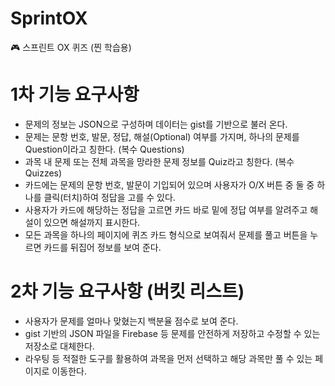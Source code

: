 # SprintOX

🎮 스프린트 OX 퀴즈 (찐 학습용)

# 1차 기능 요구사항

- 문제의 정보는 JSON으로 구성하며 데이터는 gist를 기반으로 불러 온다.
- 문제는 문항 번호, 발문, 정답, 해설(Optional) 여부를 가지며, 하나의 문제를 Question이라고 칭한다. (복수 Questions)
- 과목 내 문제 또는 전체 과목을 망라한 문제 정보를 Quiz라고 칭한다. (복수 Quizzes)
- 카드에는 문제의 문항 번호, 발문이 기입되어 있으며 사용자가 O/X 버튼 중 둘 중 하나를 클릭(터치)하여 정답을 고를 수 있다.
- 사용자가 카드에 해당하는 정답을 고르면 카드 바로 밑에 정답 여부를 알려주고 해설이 있으면 해설까지 표시한다.
- 모든 과목을 하나의 페이지에 퀴즈 카드 형식으로 보여줘서 문제를 풀고 버튼을 누르면 카드를 뒤집어 정보를 보여 준다.

# 2차 기능 요구사항 (버킷 리스트)

- 사용자가 문제를 얼마나 맞혔는지 백분율 점수로 보여 준다.
- gist 기반의 JSON 파일을 Firebase 등 문제를 안전하게 저장하고 수정할 수 있는 저장소로 대체한다.
- 라우팅 등 적절한 도구를 활용하여 과목을 먼저 선택하고 해당 과목만 풀 수 있는 페이지로 이동한다.
